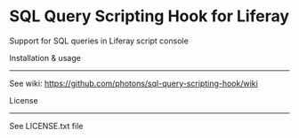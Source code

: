 SQL Query Scripting Hook for Liferay
====================================

Support for SQL queries in Liferay script console 

Installation & usage
____________________

See wiki: https://github.com/photons/sql-query-scripting-hook/wiki


License
_______

See LICENSE.txt file
